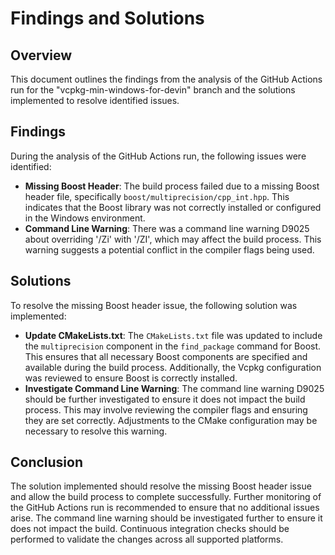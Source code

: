 # Findings and Solutions

## Overview
This document outlines the findings from the analysis of the GitHub Actions run for the "vcpkg-min-windows-for-devin" branch and the solutions implemented to resolve identified issues.

## Findings
During the analysis of the GitHub Actions run, the following issues were identified:
- **Missing Boost Header**: The build process failed due to a missing Boost header file, specifically `boost/multiprecision/cpp_int.hpp`. This indicates that the Boost library was not correctly installed or configured in the Windows environment.
- **Command Line Warning**: There was a command line warning D9025 about overriding '/Zi' with '/ZI', which may affect the build process. This warning suggests a potential conflict in the compiler flags being used.

## Solutions
To resolve the missing Boost header issue, the following solution was implemented:
- **Update CMakeLists.txt**: The `CMakeLists.txt` file was updated to include the `multiprecision` component in the `find_package` command for Boost. This ensures that all necessary Boost components are specified and available during the build process. Additionally, the Vcpkg configuration was reviewed to ensure Boost is correctly installed.
- **Investigate Command Line Warning**: The command line warning D9025 should be further investigated to ensure it does not impact the build process. This may involve reviewing the compiler flags and ensuring they are set correctly. Adjustments to the CMake configuration may be necessary to resolve this warning.

## Conclusion
The solution implemented should resolve the missing Boost header issue and allow the build process to complete successfully. Further monitoring of the GitHub Actions run is recommended to ensure that no additional issues arise. The command line warning should be investigated further to ensure it does not impact the build. Continuous integration checks should be performed to validate the changes across all supported platforms.
